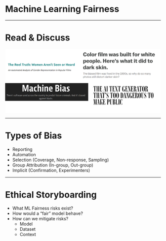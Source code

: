# Machine Learning Fairness

---

# Read & Discuss

![](res/MLheadlinescreenshot.png)

<!--
Open up the ML Fairness topic with engaging examples from various domains, showing the impact of bias on end users. There are 4 potential articles in the facilitator guide -- choose your favorite 3 and have students count off 1/2/3. Assign each group an article to read.

After everyone has finished reading (~10 mins), gather in mixed clusters of 3 (one student from each article) to explain the main takeaway of your article to others in your group. What bias was uncovered and how would you describe its impact on people? What do you find interesting about this article?
-->

---

# Types of Bias

* Reporting
* Automation
* Selection (Coverage, Non-response, Sampling)
* Group Attribution (In-group, Out-group)
* Implicit (Confirmation, Experimenters)

<!--
Biases can be found throughout the design and development of ML systems. Stay in same groups of 3; do a 2-part activity to identify different types of bias. 

Part 1 asks them to use cards to match 9 descriptive examples with 9 different types of bias (Bias Card Matching). For Part 2, ask them to pair-share or volunteer-share what instances of these bias types they’ve encountered in their own experience.

If you have a concrete example of bias in ML systems from your own experience, share how it was detected and handled. 
-->

---

# Ethical Storyboarding

* What ML Fairness risks exist?
* How would a “fair” model behave?
* How can we mitigate risks?
  * Model
  * Dataset
  * Context
 
 <!--
It’s important to always remember that ML algorithms and systems are built, trained, and evaluated by people, and are affected by human cognitive limitations and biases. To create systems that work for everyone, we have to intentionally work to mitigate those issues. It’s also important to note that fairness is *subjective* -- not all biases should be approached the same way. 

In same groups of 3, have students work on Ethical Storyboarding activity for some ML example (chosen from the bias cards or other). Discuss what ML Fairness risks might exist for their specific product, and what research/feedback mechanisms could help mitigate those issues.

After ~25 minutes, debrief the class all together.
ASK:
* What do they perceive as main takeaways from this exercise?
* What does this mean to them, for their role as up-and-coming professionals in Machine Learning?
* What are questions they still have?
-->
